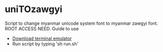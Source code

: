 # uniTOzawgyi
Script to change myanmar unicode system font to myanmar zawgyi font. ROOT ACCESS NEED.
Guide to use 
- [Download terminal emulator](https://play.google.com/store/apps/details?id=jackpal.androidterm)
- Run script by typing 'sh run.sh' 
